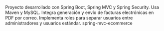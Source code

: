 Proyecto desarrollado con Spring Boot, Spring MVC y Spring Security. Usa Maven y MySQL. Integra generación y envío de facturas electrónicas en PDF por correo. Implementa roles para separar usuarios entre administradores y usuarios estándar. spring-mvc-ecommerce
